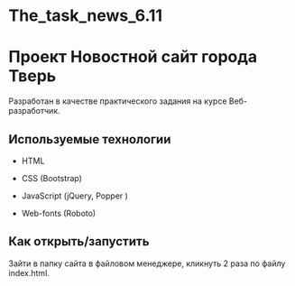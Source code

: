 # The_task_news_6.11
# Проект Новостной сайт города Тверь
Разработан в качестве практического задания на курсе Веб-разработчик.
## Используемые технологии

* HTML

* CSS (Bootstrap)

* JavaScript (jQuery, Popper )

* Web-fonts (Roboto)

## Как открыть/запустить

Зайти в папку сайта в файловом менеджере, кликнуть 2 раза по файлу index.html.
